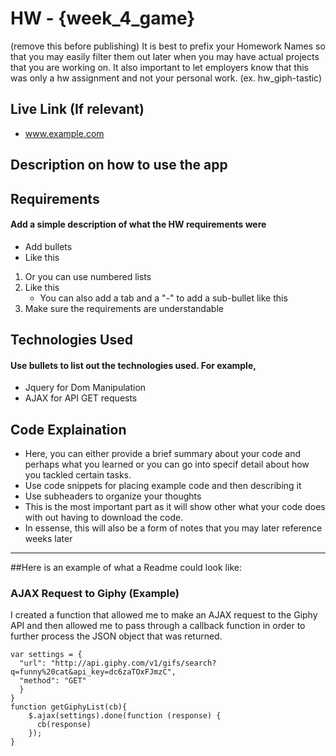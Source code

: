# HW - {week_4_game}
(remove this before publishing) It is best to prefix your Homework Names so that you may easily filter them out later when you may have actual projects that you are working on. It also important to let employers know that this was only a hw assignment and not your personal work. (ex. hw_giph-tastic)

## Live Link (If relevant)
 - www.example.com

## Description on how to use the app

## Requirements
#### Add a simple description of what the HW requirements were

- Add bullets
- Like this

1. Or you can use numbered lists
2. Like this
	- You can also add a tab and a "-" to add a sub-bullet like this
3. Make sure the requirements are understandable

## Technologies Used
#### Use bullets to list out the technologies used. For example,
- Jquery for Dom Manipulation
- AJAX for API GET requests

## Code Explaination
- Here, you can either provide a brief summary about your code and perhaps what you learned or you can go into specif detail about how you tackled certain tasks.
- Use code snippets for placing example code and then describing it
- Use subheaders to organize your thoughts
- This is the most important part as it will show other what your code does with out having to download the code. 
- In essense, this will also be a form of notes that you may later reference weeks later

-------------

##Here is an example of what a Readme could look like:

### AJAX Request to Giphy (Example)
I created a function that allowed me to make an AJAX request to the Giphy API and then allowed me to pass through a callback function in order to further process the JSON object that was returned. 

```
var settings = {
  "url": "http://api.giphy.com/v1/gifs/search?q=funny%20cat&api_key=dc6zaTOxFJmzC",
  "method": "GET"
  }
}
function getGiphyList(cb){
	$.ajax(settings).done(function (response) {
	  cb(response)
	});
}
```